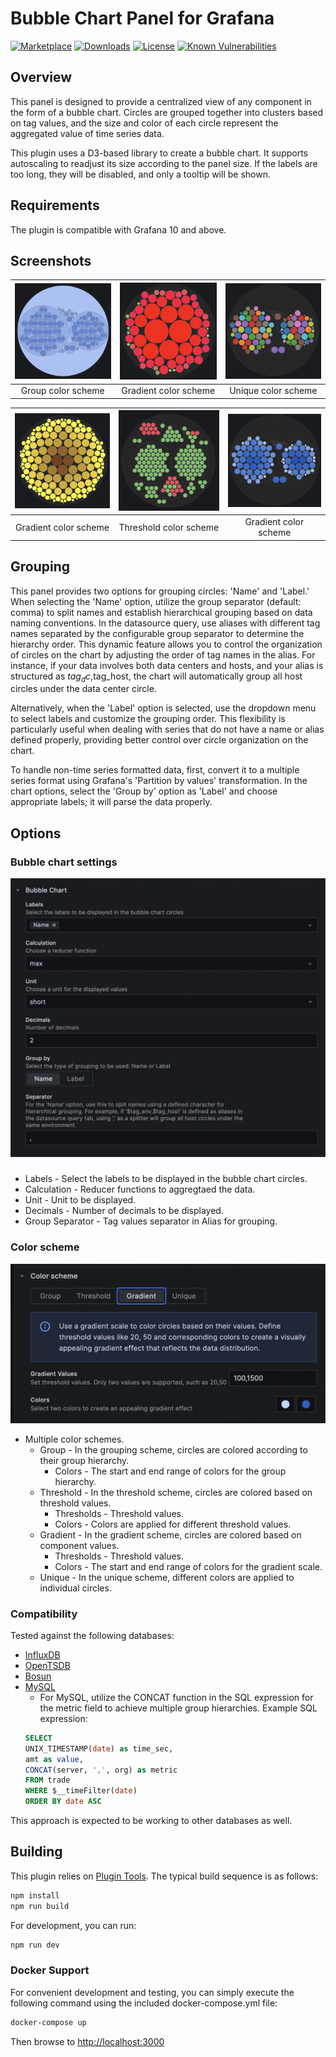 <!-- This README file is going to be the one displayed on the Grafana.com website for your plugin. Uncomment and replace the content here before publishing.

Remove any remaining comments before publishing as these may be displayed on Grafana.com -->

# Bubble Chart Panel for Grafana

[![Marketplace](https://img.shields.io/badge/dynamic/json?logo=grafana&color=F47A20&label=marketplace&prefix=v&query=%24.items%5B%3F%28%40.slug%20%3D%3D%20%22digrich-bubblechart-panel%22%29%5D.version&url=https%3A%2F%2Fgrafana.com%2Fapi%2Fplugins)](https://grafana.com/grafana/plugins/digrich-bubblechart-panel/)
[![Downloads](https://img.shields.io/badge/dynamic/json?logo=grafana&color=F47A20&label=downloads&query=%24.items%5B%3F%28%40.slug%20%3D%3D%20%22digrich-bubblechart-panel%22%29%5D.downloads&url=https%3A%2F%2Fgrafana.com%2Fapi%2Fplugins)](https://grafana.com/grafana/plugins/digrich-bubblechart-panel)
[![License](https://img.shields.io/github/license/digrich/bubblechart-panel)](LICENSE)
[![Known Vulnerabilities](https://snyk.io/test/github/digrich/bubblechart-panel/badge.svg)](https://snyk.io/test/github/digrich/bubblechart-panel)

<!-- [![Maintainability](https://api.codeclimate.com/v1/badges/5c5cd1076777c637b931/maintainability)](https://codeclimate.com/github/grafana/grafana-polystat-panel/maintainability)
[![Test Coverage](https://api.codeclimate.com/v1/badges/5c5cd1076777c637b931/test_coverage)](https://codeclimate.com/github/grafana/grafana-polystat-panel/test_coverage)
[![Build Status](https://drone.grafana.net/api/badges/grafana/grafana-polystat-panel/status.svg)](https://drone.grafana.net/grafana/grafana-polystat-panel) -->

## Overview 

This panel is designed to provide a centralized view of any component in the form of a bubble chart. Circles are grouped together into clusters based on tag values, and the size and color of each circle represent the aggregated value of time series data.

This plugin uses a D3-based library to create a bubble chart. It supports autoscaling to readjust its size according to the panel size. If the labels are too long, they will be disabled, and only a tooltip will be shown.

## Requirements

The plugin is compatible with Grafana 10 and above. 

## Screenshots

| ![Gradient color scheme](https://raw.githubusercontent.com/digrich/bubblechart-panel/migrate-to-react/src/img/BC1.png) | ![Unique color scheme](https://raw.githubusercontent.com/digrich/bubblechart-panel/migrate-to-react/src/img/BC2.png) | ![Threshold color scheme](https://raw.githubusercontent.com/digrich/bubblechart-panel/migrate-to-react/src/img/BC3.png) 
|:--:|:--:|:--:|
| Group color scheme | Gradient color scheme | Unique color scheme |

| ![Group color scheme](https://raw.githubusercontent.com/digrich/bubblechart-panel/migrate-to-react/src/img/BC4.png) | ![Threshold color scheme](https://raw.githubusercontent.com/digrich/bubblechart-panel/migrate-to-react/src/img/BC5.png) | ![Group color scheme](https://raw.githubusercontent.com/digrich/bubblechart-panel/migrate-to-react/src/img/BC6.png) |
|:--:|:--:|:--:|
| Gradient color scheme | Threshold color scheme | Gradient color scheme |

## Grouping
This panel provides two options for grouping circles: 'Name' and 'Label.' When selecting the 'Name' option, utilize the group separator (default: comma) to split names and establish hierarchical grouping based on data naming conventions. In the datasource query, use aliases with different tag names separated by the configurable group separator to determine the hierarchy order. This dynamic feature allows you to control the organization of circles on the chart by adjusting the order of tag names in the alias. For instance, if your data involves both data centers and hosts, and your alias is structured as $tag_dc,$tag_host, the chart will automatically group all host circles under the data center circle.

Alternatively, when the 'Label' option is selected, use the dropdown menu to select labels and customize the grouping order. This flexibility is particularly useful when dealing with series that do not have a name or alias defined properly, providing better control over circle organization on the chart.

To handle non-time series formatted data, first, convert it to a multiple series format using Grafana's 'Partition by values' transformation. In the chart options, select the 'Group by' option as 'Label' and choose appropriate labels; it will parse the data properly.

## Options


### Bubble chart settings
![Options](https://raw.githubusercontent.com/digrich/bubblechart-panel/migrate-to-react/src/img/Options.png)
###
* Labels - Select the labels to be displayed in the bubble chart circles.
* Calculation - Reducer functions to aggregtaed the data.
* Unit - Unit to be displayed.
* Decimals - Number of decimals to be displayed.
* Group Separator - Tag values separator in Alias for grouping.


### Color scheme
![Options](https://raw.githubusercontent.com/digrich/bubblechart-panel/migrate-to-react/src/img/ColorScheme.png)

* Multiple color schemes.
    * Group - In the grouping scheme, circles are colored according to their group hierarchy.
        * Colors - The start and end range of colors for the group hierarchy.
    * Threshold - In the threshold scheme, circles are colored based on threshold values.
        * Thresholds - Threshold values.
        * Colors - Colors are applied for different threshold values.
    * Gradient - In the gradient scheme, circles are colored based on component values.
        * Thresholds - Threshold values.
        * Colors - The start and end range of colors for the gradient scale.
    * Unique - In the unique scheme, different colors are applied to individual circles.

### Compatibility
Tested against the following databases:
* [InfluxDB](https://docs.influxdata.com/influxdb/latest/using-influxdb/what-is-influxdb/)
* [OpenTSDB](http://opentsdb.net/)
* [Bosun](http://bosun.org/)
* [MySQL](http://docs.grafana.org/features/datasources/mysql/#using-mysql-in-grafana)
    * For MySQL, utilize the CONCAT function in the SQL expression for the metric field to achieve multiple group hierarchies. Example SQL expression:
    ```sql 
    SELECT
    UNIX_TIMESTAMP(date) as time_sec,
    amt as value,
    CONCAT(server, ',', org) as metric
    FROM trade
    WHERE $__timeFilter(date)
    ORDER BY date ASC
    ```

This approach is expected to be working to other databases as well.

## Building

This plugin relies on [Plugin Tools](https://github.com/grafana/plugin-tools). The typical build sequence is as follows:

```BASH
npm install
npm run build
```
For development, you can run:

```BASH
npm run dev
```
### Docker Support

For convenient development and testing, you can simply execute the following command using the included docker-compose.yml file:

```BASH
docker-compose up
```
Then browse to <http://localhost:3000>
